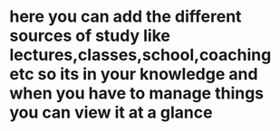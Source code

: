 # here you can add the different sources of study like lectures,classes,school,coaching etc so its in your knowledge and when you have to manage things you can view it at a glance
